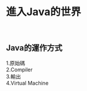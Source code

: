進入Java的世界
=============  
<br>
<h2>Java的運作方式</h2>  
1.原始碼 <br>   
2.Compiler <br>      
3.輸出 <br>
4.Virtual Machine         

